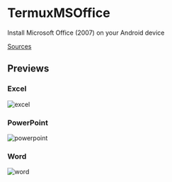 # TermuxMSOffice
Install Microsoft Office (2007) on your Android device

[Sources](https://www.dropbox.com/scl/fo/nszg48lmkuiqwq81s6hu6/h?dl=0&rlkey=lzjsqwy9hpjgobimzhiibxr2i)

## Previews
### Excel
![excel](https://github.com/Sucharek233/TermuxMSOffice/assets/31042508/45c7e11c-f935-4e0e-b225-4df2836c1803)

### PowerPoint
![powerpoint](https://github.com/Sucharek233/TermuxMSOffice/assets/31042508/98b879d5-870b-472c-9a75-2dd2f9f7c42a)

### Word
![word](https://github.com/Sucharek233/TermuxMSOffice/assets/31042508/bc3f07ea-c0f8-4b10-b68f-a6f420e48b89)
